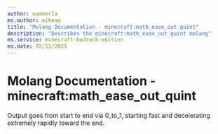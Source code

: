 ```yaml
---
author: mammerla
ms.author: mikeam
title: "Molang Documentation - minecraft:math_ease_out_quint"
description: "Describes the minecraft:math_ease_out_quint molang"
ms.service: minecraft-bedrock-edition
ms.date: 02/11/2025 
---
```


# Molang Documentation - minecraft:math_ease_out_quint

Output goes from start to end via 0_to_1, starting fast and decelerating extremely rapidly toward the end.
